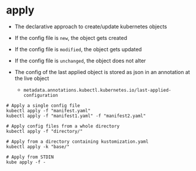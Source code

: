 # apply

- The declarative approach to create/update kubernetes objects
- If the config file is `new`, the object gets created
- If the config file is `modified`, the object gets updated
- If the config file is `unchanged`, the object does not alter

- The config of the last applied object is stored as json in an annotation at the live object
  - `metadata.annotations.kubectl.kubernetes.io/last-applied-configuration`

```shell
# Apply a single config file
kubectl apply -f "manifest.yaml"
kubectl apply -f "manifest1.yaml" -f "manifest2.yaml"

# Apply config files from a whole directory
kubectl apply -f "directory/"

# Apply from a directory containing kustomization.yaml
kubectl apply -k "base/"

# Apply from STDIN
kube apply -f -
```
